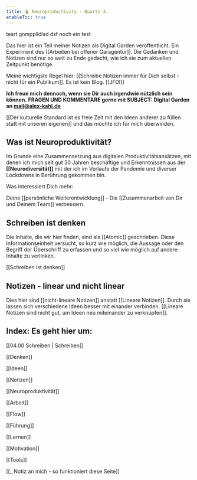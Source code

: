 ```yaml
---
title: 🪴 Neuroproductivity - Quartz 3.
enableToc: true
---
```

tesrt  gnmpplldlsd dsf
noch ein test 


Das hier ist ein Teil meiner Notizen als Digital Garden veröffentlicht. Ein Experiment des [[Arbeiten bei offener Garagentür]].  Die Gedanken und Notizen sind nur so weit zu Ende gedacht, wie ich sie zum aktuellen Zeitpunkt benötige. 

Meine wichtigste Regel hier: 
[[Schreibe Notizen immer für Dich selbst - nicht für ein Publikum]]. Es ist kein Blog. [[JFDI]]

****Ich freue mich dennoch, wenn sie Dir auch irgendwie nützlich sein können.**** 
**FRAGEN UND KOMMENTARE gerne mit SUBJECT: Digital Garden an mail@alex-kahl.de**

[[Der kulturelle Standard ist es freie Zeit mit den Ideen anderer zu füllen statt mit unseren eigenen]] und das möchte ich für mich überwinden. 

## Was ist Neuroproduktivität?

Im Grunde eine Zusammensetzung aus digitalen Produktivitätsansätzen, mit denen ich mich seit gut 30 Jahren beschäftige und 
Erkenntnissen aus der **[[Neurodiversität]]** mit der ich im Verlaufe der Pandemie und diverser Lockdowns in Berührung gekommen bin. 

Was interessiert Dich mehr:

Deine [[persönliche Weiterentwicklung]]  -  Die [[Zusammenarbeit von Dir und Deinem Team]] verbessern.


## Schreiben ist denken
Die Inhalte, die wir hier finden, sind als [[Atomic]] geschrieben. Diese Informationseinheit versucht, so kurz wie möglich, die Aussage oder den Begriff der Überschriff zu erfassen und so viel wie möglich auf andere Inhalte zu verlinken. 

[[Schreiben ist denken]]

## Notizen - linear und nicht linear
Dies hier sind [[nicht-lineare Notizen]] anstatt [[Lineare Notizen]]. Durch sie  lassen sich verschiedene Ideen besser mit einander verbinden.  [[Lineare Notizen sind nicht gut, um Ideen neu miteinander zu verknüpfen]].

## Index: Es geht hier um:

[[04.00 Schreiben | Schreiben]]

[[Denken]]

[[Ideen]]

[[Notizen]]

[[Neuroproduktivität]]

[[Arbeit]]

[[Flow]]

[[Führung]]

[[Lernen]]

[[Motivation]]

[[Tools]]

[[_ Notiz an mich - so funktioniert diese Seite]]
